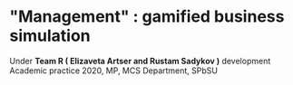 # "Management" : gamified business simulation
Under **Team R ( Elizaveta Artser and Rustam Sadykov )** development \
Academic practice 2020, MP, MCS Department, SPbSU
